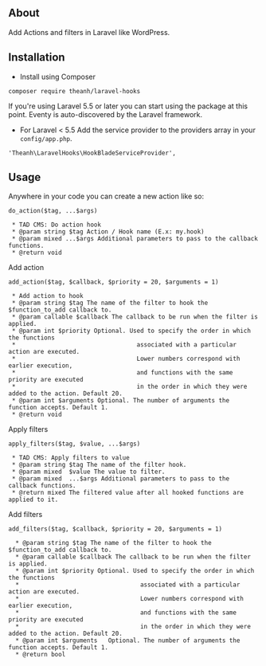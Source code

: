 ## About
Add Actions and filters in Laravel like WordPress.

## Installation
- Install using Composer
```
composer require theanh/laravel-hooks
```

If you're using Laravel 5.5 or later you can start using the package at this point. Eventy is auto-discovered by the Laravel framework.

- For Laravel < 5.5
Add the service provider to the providers array in your ``config/app.php``.
```
'Theanh\LaravelHooks\HookBladeServiceProvider',
```

## Usage
Anywhere in your code you can create a new action like so:
```
do_action($tag, ...$args)
```

```
 * TAD CMS: Do action hook
 * @param string $tag Action / Hook name (E.x: my.hook)
 * @param mixed ...$args Additional parameters to pass to the callback functions.
 * @return void
```

Add action
```
add_action($tag, $callback, $priority = 20, $arguments = 1)
```

```
 * Add action to hook
 * @param string $tag The name of the filter to hook the $function_to_add callback to.
 * @param callable $callback The callback to be run when the filter is applied.
 * @param int $priority Optional. Used to specify the order in which the functions
 *                                  associated with a particular action are executed.
 *                                  Lower numbers correspond with earlier execution,
 *                                  and functions with the same priority are executed
 *                                  in the order in which they were added to the action. Default 20.
 * @param int $arguments Optional. The number of arguments the function accepts. Default 1.
 * @return void
```

Apply filters
```
apply_filters($tag, $value, ...$args)
```

```
 * TAD CMS: Apply filters to value
 * @param string $tag The name of the filter hook.
 * @param mixed  $value The value to filter.
 * @param mixed  ...$args Additional parameters to pass to the callback functions.
 * @return mixed The filtered value after all hooked functions are applied to it.
```

Add filters
```
add_filters($tag, $callback, $priority = 20, $arguments = 1)
```

```
  * @param string $tag The name of the filter to hook the $function_to_add callback to.
  * @param callable $callback The callback to be run when the filter is applied.
  * @param int $priority Optional. Used to specify the order in which the functions
  *                                  associated with a particular action are executed.
  *                                  Lower numbers correspond with earlier execution,
  *                                  and functions with the same priority are executed
  *                                  in the order in which they were added to the action. Default 20.
  * @param int $arguments   Optional. The number of arguments the function accepts. Default 1.
  * @return bool
```